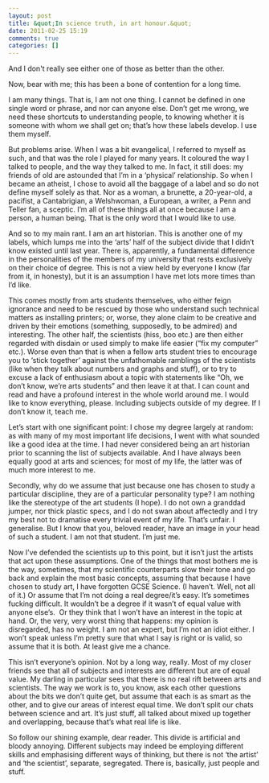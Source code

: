 ```yaml
---
layout: post
title: &quot;In science truth, in art honour.&quot;
date: 2011-02-25 15:19
comments: true
categories: []
---
```

And I don't really see either one of those as better than the other.

Now, bear with me; this has been a bone of contention for a long time.

I am many things. That is, I am not one thing. I cannot be defined in one single word or phrase, and nor can anyone else. Don’t get me wrong, we need these shortcuts to understanding people, to knowing whether it is someone with whom we shall get on; that’s how these labels develop. I use them myself.

But problems arise. When I was a bit evangelical, I referred to myself as such, and that was the role I played for many years. It coloured the way I talked to people, and the way they talked to me. In fact, it still does: my friends of old are astounded that I’m in a ‘physical’ relationship. So when I became an atheist, I chose to avoid all the baggage of a label and so do not define myself solely as that. Nor as a woman, a brunette, a 20-year-old, a pacifist, a Cantabrigian, a Welshwoman, a European, a writer, a Penn and Teller fan, a sceptic. I’m all of these things all at once because I am a person, a human being. That is the only word that I would like to use.

And so to my main rant. I am an art historian. This is another one of my labels, which lumps me into the ‘arts’ half of the subject divide that I didn’t know existed until last year. There is, apparently, a fundamental difference in the personalities of the members of my university that rests exclusively on their choice of degree. This is not a view held by everyone I know (far from it, in honesty), but it is an assumption I have met lots more times than I’d like.

This comes mostly from arts students themselves, who either feign ignorance and need to be rescued by those who understand such technical matters as installing printers; or, worse, they alone claim to be creative and driven by their emotions (something, supposedly, to be admired) and interesting. The other half, the scientists (hiss, boo etc.) are then either regarded with disdain or used simply to make life easier (“fix my computer” etc.). Worse even than that is when a fellow arts student tries to encourage you to ‘stick together’ against the unfathomable ramblings of the scientists (like when they talk about numbers and graphs and stuff), or to try to excuse a lack of enthusiasm about a topic with statements like “Oh, we don’t know, we’re arts students” and then leave it at that. I can count and read and have a profound interest in the whole world around me. I would like to know everything, please. Including subjects outside of my degree. If I don’t know it, teach me.

Let’s start with one significant point: I chose my degree largely at random: as with many of my most important life decisions, I went with what sounded like a good idea at the time. I had never considered being an art historian prior to scanning the list of subjects available. And I have always been equally good at arts and sciences; for most of my life, the latter was of much more interest to me.

Secondly, why do we assume that just because one has chosen to study a particular discipline, they are of a particular personality type? I am nothing like the stereotype of the art students (I hope). I do not own a granddad jumper, nor thick plastic specs, and I do not swan about affectedly and I try my best not to dramatise every trivial event of my life. That’s unfair. I generalise. But I know that you, beloved reader, have an image in your head of such a student. I am not that student. I’m just me.

Now I’ve defended the scientists up to this point, but it isn’t just the artists that act upon these assumptions. One of the things that most bothers me is the way, sometimes, that my scientific counterparts slow their tone and go back and explain the most basic concepts, assuming that because I have chosen to study art, I have forgotten GCSE Science. (I haven’t. Well, not all of it.) Or assume that I’m not doing a real degree/it’s easy. It’s sometimes fucking difficult. It wouldn’t be a degree if it wasn’t of equal value with anyone else’s.  Or they think that I won’t have an interest in the topic at hand. Or, the very, very worst thing that happens: my opinion is disregarded, has no weight. I am not an expert, but I’m not an idiot either. I won’t speak unless I’m pretty sure that what I say is right or is valid, so assume that it is both. At least give me a chance.

This isn’t everyone’s opinion. Not by a long way, really. Most of my closer friends see that all of subjects and interests are different but are of equal value. My darling in particular sees that there is no real rift between arts and scientists. The way we work is to, you know, ask each other questions about the bits we don’t quite get, but assume that each is as smart as the other, and to give our areas of interest equal time. We don’t split our chats between science and art. It’s just stuff, all talked about mixed up together and overlapping, because that’s what real life is like.

So follow our shining example, dear reader. This divide is artificial and bloody annoying. Different subjects may indeed be employing different skills and emphasising different ways of thinking, but there is not ‘the artist’ and ‘the scientist’, separate, segregated. There is, basically, just people and stuff.
